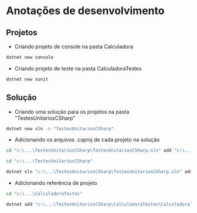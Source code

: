# Anotações de desenvolvimento

## Projetos

- Criando projeto de console na pasta Calculadora

```bash
dotnet new console
```

- Criando projeto de teste na pasta CalculadoraTestes

```bash
dotnet new xunit
```

## Solução

- Criando uma solução para os projetos na pasta "TestesUnitariosCSharp"

```bash
dotnet new sln -n "TestesUnitariosCSharp"
```

- Adicionando os arquivos .csproj de cada projeto na solução
```bash
cd "c:\...\TestesUnitariosCSharp\TestesUnitariosCSharp.sln" add "c:\...\TestesUnitariosCSharp\CalculadoraTestes\CalculadoraTestes.csproj"

cd "c:\...\TestesUnitariosCSharp" 

dotnet sln "c:\...\TestesUnitariosCSharp\TestesUnitariosCSharp.sln" add "c:\...\TestesUnitariosCSharp\Calculadora\Calculadora.csproj"
```

- Adicionando referência de projeto
```bash
cd "c:\...\CalculadoraTestes"

dotnet add "c:\...\TestesUnitariosCSharp\CalculadoraTestes\CalculadoraTestes.csproj" reference "c:\...\TestesUnitariosCSharp\Calculadora\Calculadora.csproj"
```
